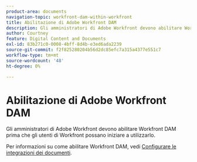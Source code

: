 ```yaml
---
product-area: documents
navigation-topic: workfront-dam-within-workfront
title: Abilitazione di Adobe Workfront DAM
description: Gli amministratori di Adobe Workfront devono abilitare Workfront DAM prima che gli utenti di Workfront possano iniziare a utilizzarlo.
author: Courtney
feature: Digital Content and Documents
exl-id: 83b271c0-0008-4bff-8d4b-e3ed6ada2239
source-git-commit: f2f825280204b56d2dc85efc7a315a4377e551c7
workflow-type: tm+mt
source-wordcount: '48'
ht-degree: 0%

---
```


# Abilitazione di Adobe Workfront DAM

Gli amministratori di Adobe Workfront devono abilitare Workfront DAM prima che gli utenti di Workfront possano iniziare a utilizzarlo.

Per informazioni su come abilitare Workfront DAM, vedi [Configurare le integrazioni dei documenti](../../administration-and-setup/configure-integrations/configure-document-integrations.md).
